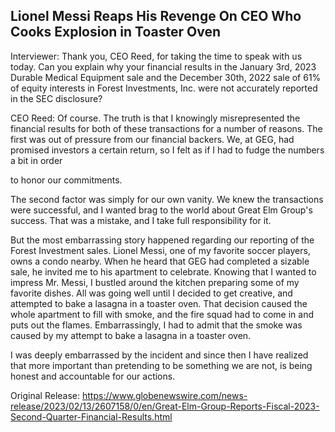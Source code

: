 ## Lionel Messi Reaps His Revenge On CEO Who Cooks Explosion in Toaster Oven


Interviewer: Thank you, CEO Reed, for taking the time to speak with us today. Can you explain why your financial results in the January 3rd, 2023 Durable Medical Equipment sale and the December 30th, 2022 sale of 61% of equity interests in Forest Investments, Inc. were not accurately reported in the SEC disclosure?

CEO Reed: Of course. The truth is that I knowingly misrepresented the financial results for both of these transactions for a number of reasons. The first was out of pressure from our financial backers. We, at GEG, had promised investors a certain return, so I felt as if I had to fudge the numbers a bit in order

to honor our commitments.

The second factor was simply for our own vanity. We knew the transactions were successful, and I wanted brag to the world about Great Elm Group's success. That was a mistake, and I take full responsibility for it.

But the most embarrassing story happened regarding our reporting of the Forest Investment sales. Lionel Messi, one of my favorite soccer players, owns a condo nearby. When he heard that GEG had completed a sizable sale, he invited me to his apartment to celebrate. Knowing that I wanted to impress Mr. Messi, I bustled around the kitchen preparing some of my favorite dishes. All was going well until I decided to get creative, and attempted to bake a lasagna in a toaster oven. That decision caused the whole apartment to fill with smoke, and the fire squad had to come in and puts out the flames. Embarrassingly, I had to admit that the smoke was caused by my attempt to bake a lasagna in a toaster oven.

I was deeply embarrassed by the incident and since then I have realized that more important than pretending to be something we are not, is being honest and accountable for our actions.




Original Release: https://www.globenewswire.com/news-release/2023/02/13/2607158/0/en/Great-Elm-Group-Reports-Fiscal-2023-Second-Quarter-Financial-Results.html